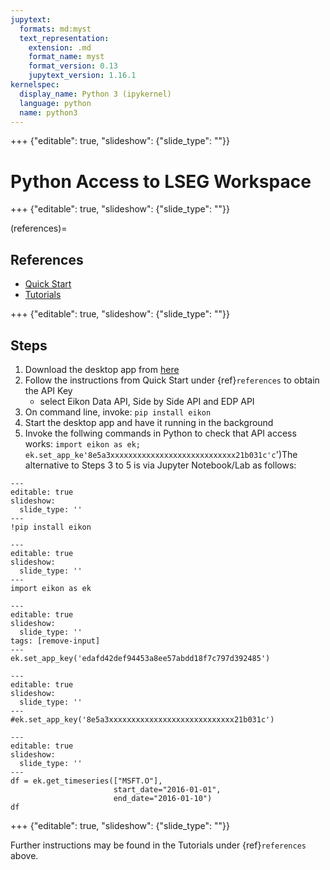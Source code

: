 ```yaml
---
jupytext:
  formats: md:myst
  text_representation:
    extension: .md
    format_name: myst
    format_version: 0.13
    jupytext_version: 1.16.1
kernelspec:
  display_name: Python 3 (ipykernel)
  language: python
  name: python3
---
```


+++ {"editable": true, "slideshow": {"slide_type": ""}}

# Python Access to LSEG Workspace

+++ {"editable": true, "slideshow": {"slide_type": ""}}

(references)=
## References

- [Quick Start](https://developers.lseg.com/en/api-catalog/eikon/eikon-data-api/quick-start)
- [Tutorials](https://developers.lseg.com/en/api-catalog/eikon/eikon-data-api/tutorials)

+++ {"editable": true, "slideshow": {"slide_type": ""}}

## Steps

1. Download the desktop app from [here](https://cdn.refinitiv.com/Apps/ProductDownloadPage/1.1.13/)
2. Follow the instructions from Quick Start under {ref}`references` to obtain the API Key
   - select Eikon Data API, Side by Side API and EDP API
4. On command line, invoke: <code>pip install eikon</code>5. Start the desktop app and have it running in the background
6. Invoke the follwing commands in Python to check that API access works: <code>import eikon as ek; 
ek.set_app_ke'8e5a3xxxxxxxxxxxxxxxxxxxxxxxxxxxx21b031c'c</code>')The alternative to Steps 3 to 5 is via Jupyter Notebook/Lab as follows:



```{code-cell} ipython3
---
editable: true
slideshow:
  slide_type: ''
---
!pip install eikon
```

```{code-cell} ipython3
---
editable: true
slideshow:
  slide_type: ''
---
import eikon as ek
```

```{code-cell} ipython3
---
editable: true
slideshow:
  slide_type: ''
tags: [remove-input]
---
ek.set_app_key('edafd42def94453a8ee57abdd18f7c797d392485')
```

```{code-cell} ipython3
---
editable: true
slideshow:
  slide_type: ''
---
#ek.set_app_key('8e5a3xxxxxxxxxxxxxxxxxxxxxxxxxxxx21b031c')
```

```{code-cell} ipython3
---
editable: true
slideshow:
  slide_type: ''
---
df = ek.get_timeseries(["MSFT.O"],
                       start_date="2016-01-01",
                       end_date="2016-01-10")
df
```

+++ {"editable": true, "slideshow": {"slide_type": ""}}

Further instructions may be found in the Tutorials under {ref}`references` above.
